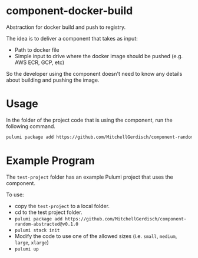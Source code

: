 # component-docker-build
Abstraction for docker build and push to registry.

The idea is to deliver a component that takes as input:
- Path to docker file
- Simple input to drive where the docker image should be pushed (e.g. AWS ECR, GCP, etc)

So the developer using the component doesn't need to know any details about building and pushing the image.

# Usage

In the folder of the project code that is using the component, run the following command.
```bash
pulumi package add https://github.com/MitchellGerdisch/component-random-abstracted@v0.1.0
```

# Example Program
The `test-project` folder has an example Pulumi project that uses the component.

To use:
* copy the `test-project` to a local folder.
* cd to the test project folder.
* `pulumi package add https://github.com/MitchellGerdisch/component-random-abstracted@v0.1.0`
* `pulumi stack init`
* Modify the code to use one of the allowed sizes (i.e. `small`, `medium`, `large`, `xlarge`) 
* `pulumi up`

